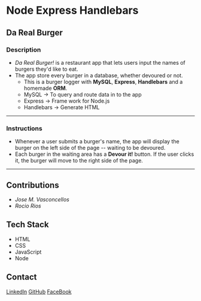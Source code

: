 # Node Express Handlebars 
## Da Real Burger

### Description

* _Da Real Burger!_ is a restaurant app that lets users input the names of burgers they'd like to eat.
* The app store every burger in a database, whether devoured or not.
  * This is a burger logger with **MySQL**, **Express**, **Handlebars** and a homemade **ORM**.
  * MySQL -> To query and route data in to the app
  * Express -> Frame work for Node.js
  * Handlebars -> Generate HTML

- - -
### Instructions

* Whenever a user submits a burger's name, the app will display the burger on the left side of the page -- waiting to be devoured.
* Each burger in the waiting area has a **Devour it!** button. If the user clicks it, the burger will move to the right side of the page.

- - -

## Contributions
  
  * _Jose M. Vasconcellos_
  * _Rocio Rios_

## Tech Stack

  * HTML
  * CSS
  * JavaScript
  * Node

## Contact

[Linkedln](https://www.linkedin.com/in/rocio-bautista-120a551a2/)
[GitHub](https://github.com/dewrivers)
[FaceBook](https://www.facebook.com/rocio.rios.589)



